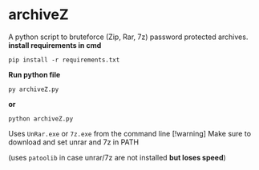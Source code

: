 # archiveZ
A python script to bruteforce (Zip, Rar, 7z) password protected archives.
**install requirements in cmd**
```
pip install -r requirements.txt
```
**Run python file**
```
py archiveZ.py
```
**or**
```
python archiveZ.py
```

Uses `UnRar.exe` or `7z.exe` from the command line 
[!warning] Make sure to download and set unrar and 7z in PATH

(uses `patoolib` in case unrar/7z are not installed **but loses speed**)
